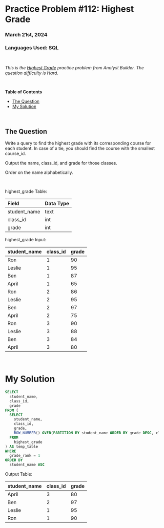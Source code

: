 # **Practice Problem #112: Highest Grade**
### March 21st, 2024
### Languages Used: SQL

<br>

*This is the [Highest Grade](https://www.analystbuilder.com/questions/highest-grade-UrYEc) practice problem from Analyst Builder. The question difficulty is Hard.*

<br>

**Table of Contents**

-   [The Question](#the-question)
-   [My Solution](#my-solution)
  
<br>

## The Question

Write a query to find the highest grade with its corresponding course for each student. In case of a tie, you should find the course with the smallest course_id.

Output the name, class_id, and grade for those classes.

Order on the name alphabetically.

<br>

highest_grade Table:

| Field        | Data Type |
| :----------- | :-------- |
| student_name | text      |
| class_id     | int       |
| grade        | int       |

highest_grade Input:

| student_name | class_id | grade |
| :----------- | :------- | :---- |
| Ron          | 1        | 90    |
| Leslie       | 1        | 95    |
| Ben          | 1        | 87    |
| April        | 1        | 65    |
| Ron          | 2        | 86    |
| Leslie       | 2        | 95    |
| Ben          | 2        | 97    |
| April        | 2        | 75    |
| Ron          | 3        | 90    |
| Leslie       | 3        | 88    |
| Ben          | 3        | 84    |
| April        | 3        | 80    |

<br>

# My Solution

``` SQL
SELECT
  student_name,
  class_id,
  grade
FROM (
  SELECT 
    student_name,
    class_id,
    grade,
    ROW_NUMBER() OVER(PARTITION BY student_name ORDER BY grade DESC, class_id ASC) AS grade_rank
  FROM 
    highest_grade
) AS temp_table
WHERE
  grade_rank = 1
ORDER BY
  student_name ASC
```

Output Table:

| student_name | class_id | grade |
| :----------- | :------- | :---- |
| April        | 3        | 80    |
| Ben          | 2        | 97    |
| Leslie       | 1        | 95    |
| Ron          | 1        | 90    |
